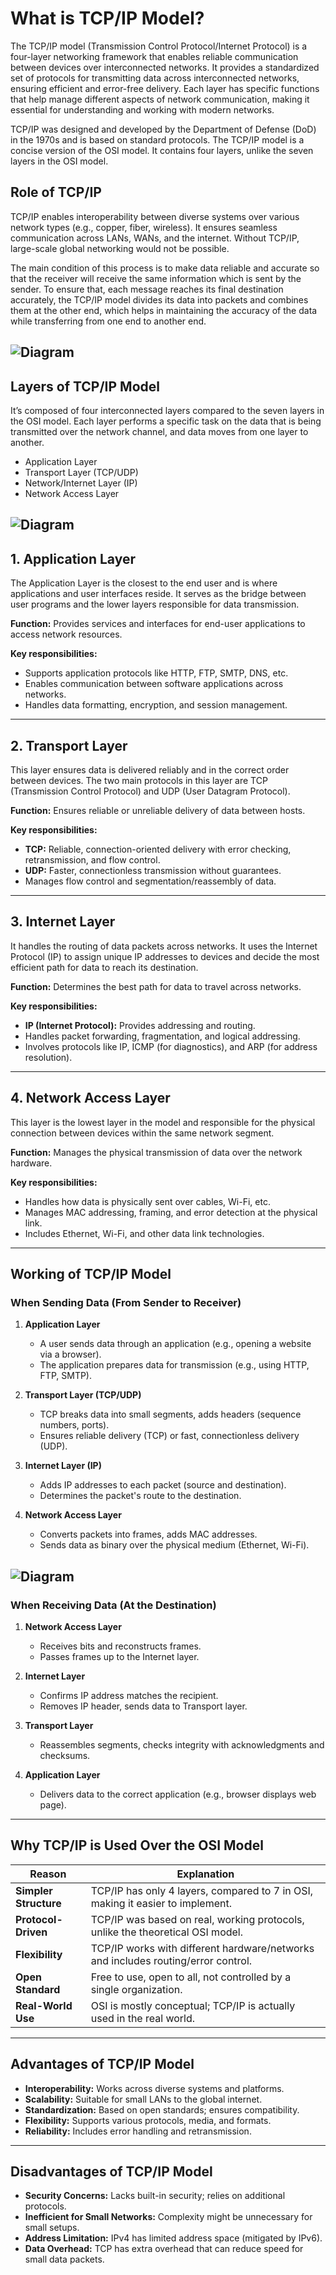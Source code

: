 # What is TCP/IP Model?

The TCP/IP model (Transmission Control Protocol/Internet Protocol) is a four-layer networking framework that enables reliable communication between devices over interconnected networks. It provides a standardized set of protocols for transmitting data across interconnected networks, ensuring efficient and error-free delivery. Each layer has specific functions that help manage different aspects of network communication, making it essential for understanding and working with modern networks.

TCP/IP was designed and developed by the Department of Defense (DoD) in the 1970s and is based on standard protocols. The TCP/IP model is a concise version of the OSI model. It contains four layers, unlike the seven layers in the OSI model.

## Role of TCP/IP

TCP/IP enables interoperability between diverse systems over various network types (e.g., copper, fiber, wireless). It ensures seamless communication across LANs, WANs, and the internet. Without TCP/IP, large-scale global networking would not be possible.

The main condition of this process is to make data reliable and accurate so that the receiver will receive the same information which is sent by the sender. To ensure that, each message reaches its final destination accurately, the TCP/IP model divides its data into packets and combines them at the other end, which helps in maintaining the accuracy of the data while transferring from one end to another end.

![Diagram](image/tcp_ip-2.jpg)
---

## Layers of TCP/IP Model

It’s composed of four interconnected layers compared to the seven layers in the OSI model. Each layer performs a specific task on the data that is being transmitted over the network channel, and data moves from one layer to another.

- Application Layer  
- Transport Layer (TCP/UDP)  
- Network/Internet Layer (IP)  
- Network Access Layer  

![Diagram](OSI-vs-TCP-vs-Hybrid-2.jpg)
---

## 1. Application Layer

The Application Layer is the closest to the end user and is where applications and user interfaces reside. It serves as the bridge between user programs and the lower layers responsible for data transmission.

**Function:** Provides services and interfaces for end-user applications to access network resources.

**Key responsibilities:**
- Supports application protocols like HTTP, FTP, SMTP, DNS, etc.
- Enables communication between software applications across networks.
- Handles data formatting, encryption, and session management.

---

## 2. Transport Layer

This layer ensures data is delivered reliably and in the correct order between devices. The two main protocols in this layer are TCP (Transmission Control Protocol) and UDP (User Datagram Protocol).

**Function:** Ensures reliable or unreliable delivery of data between hosts.

**Key responsibilities:**
- **TCP:** Reliable, connection-oriented delivery with error checking, retransmission, and flow control.
- **UDP:** Faster, connectionless transmission without guarantees.
- Manages flow control and segmentation/reassembly of data.

---

## 3. Internet Layer

It handles the routing of data packets across networks. It uses the Internet Protocol (IP) to assign unique IP addresses to devices and decide the most efficient path for data to reach its destination.

**Function:** Determines the best path for data to travel across networks.

**Key responsibilities:**
- **IP (Internet Protocol):** Provides addressing and routing.
- Handles packet forwarding, fragmentation, and logical addressing.
- Involves protocols like IP, ICMP (for diagnostics), and ARP (for address resolution).

---

## 4. Network Access Layer

This layer is the lowest layer in the model and responsible for the physical connection between devices within the same network segment.

**Function:** Manages the physical transmission of data over the network hardware.

**Key responsibilities:**
- Handles how data is physically sent over cables, Wi-Fi, etc.
- Manages MAC addressing, framing, and error detection at the physical link.
- Includes Ethernet, Wi-Fi, and other data link technologies.

---

## Working of TCP/IP Model

### When Sending Data (From Sender to Receiver)

1. **Application Layer**  
   - A user sends data through an application (e.g., opening a website via a browser).  
   - The application prepares data for transmission (e.g., using HTTP, FTP, SMTP).  

2. **Transport Layer (TCP/UDP)**  
   - TCP breaks data into small segments, adds headers (sequence numbers, ports).  
   - Ensures reliable delivery (TCP) or fast, connectionless delivery (UDP).  

3. **Internet Layer (IP)**  
   - Adds IP addresses to each packet (source and destination).  
   - Determines the packet's route to the destination.  

4. **Network Access Layer**  
   - Converts packets into frames, adds MAC addresses.  
   - Sends data as binary over the physical medium (Ethernet, Wi-Fi).  

![Diagram](image/tcp_ip-1.jpg)
---

### When Receiving Data (At the Destination)

1. **Network Access Layer**  
   - Receives bits and reconstructs frames.  
   - Passes frames up to the Internet layer.  

2. **Internet Layer**  
   - Confirms IP address matches the recipient.  
   - Removes IP header, sends data to Transport layer.  

3. **Transport Layer**  
   - Reassembles segments, checks integrity with acknowledgments and checksums.  

4. **Application Layer**  
   - Delivers data to the correct application (e.g., browser displays web page).  

---

## Why TCP/IP is Used Over the OSI Model

| Reason                  | Explanation |
|-------------------------|-------------|
| **Simpler Structure** | TCP/IP has only 4 layers, compared to 7 in OSI, making it easier to implement. |
| **Protocol-Driven** | TCP/IP was based on real, working protocols, unlike the theoretical OSI model. |
| **Flexibility** | TCP/IP works with different hardware/networks and includes routing/error control. |
| **Open Standard** | Free to use, open to all, not controlled by a single organization. |
| **Real-World Use** | OSI is mostly conceptual; TCP/IP is actually used in the real world. |

---

## Advantages of TCP/IP Model

- **Interoperability:** Works across diverse systems and platforms.  
- **Scalability:** Suitable for small LANs to the global internet.  
- **Standardization:** Based on open standards; ensures compatibility.  
- **Flexibility:** Supports various protocols, media, and formats.  
- **Reliability:** Includes error handling and retransmission.

---

## Disadvantages of TCP/IP Model

- **Security Concerns:** Lacks built-in security; relies on additional protocols.  
- **Inefficient for Small Networks:** Complexity might be unnecessary for small setups.  
- **Address Limitation:** IPv4 has limited address space (mitigated by IPv6).  
- **Data Overhead:** TCP has extra overhead that can reduce speed for small data packets.


